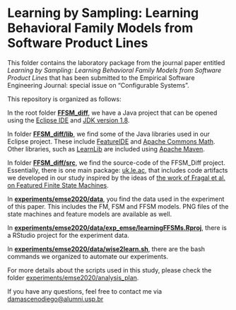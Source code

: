 # Learning by Sampling: Learning Behavioral Family Models from Software Product Lines

This folder contains the laboratory package from the journal paper entitled *Learning by Sampling: Learning Behavioral Family Models from Software Product Lines* that has been submitted to the Empirical Software Engineering Journal: special issue on “Configurable Systems”. 

This repository is organized as follows:

In the root folder **[FFSM_diff](https://github.com/damascenodiego/learningFFSM/tree/master/FFSM_diff)**, we have a Java project that can be opened using the [Eclipse IDE](https://www.eclipse.org/ide) and [JDK version 1.8](https://www.oracle.com/technetwork/java/javase/downloads/jdk8-downloads-2133151.html).

In folder **[FFSM_diff/lib](https://github.com/damascenodiego/learningFFSM/tree/master/FFSM_diff/lib)**, we find some of the Java libraries used in our Eclipse project. These include [FeatureIDE](https://featureide.github.io) and [Apache Commons Math](http://commons.apache.org/proper/commons-math/). Other libraries, such as [LearnLib](https://learnlib.de) are included using [Apache Maven](https://maven.apache.org/).

In folder **[FFSM_diff/src](https://github.com/damascenodiego/learningFFSM/tree/master/FFSM_diff/src/)**, we find the source-code of the FFSM_Diff project. Essentially, there is one main package: [uk.le.ac](https://github.com/damascenodiego/learningFFSM/tree/master/FFSM_diff/src/main/java/uk/le/ac), that includes code artifacts we developed in our study inspired by the ideas of [the work of Fragal et al. on Featured Finite State Machines](http://doi.org/10.1007/978-3-319-57666-4_13).

In **[experiments/emse2020/data](https://github.com/damascenodiego/learningFFSM/tree/master/experiments/emse2020/data)**, you find the data used in the experiment of this paper. This includes the FM, FSM and FFSM models. PNG files of the state machines and feature models are available as well.

In **[experiments/emse2020/data/exp_emse/learningFFSMs.Rproj](https://github.com/damascenodiego/learningFFSM/tree/master/experiments/emse2020/data/exp_emse/learningFFSMs.Rproj)**, there is a RStudio project for the experiment data.

In **[experiments/emse2020/data/wise2learn.sh](https://github.com/damascenodiego/learningFFSM/tree/master/experiments/emse2020/data/wise2learn.sh)**, there are the bash commands we organized to automate our experiments. 

For more details about the scripts used in this study, please check the folder [experiments/emse2020/analysis_plan](https://github.com/damascenodiego/learningFFSM/tree/master/experiments/emse2020/analysis_plan/). 

If you have any questions, feel free to contact me via damascenodiego@alumni.usp.br